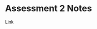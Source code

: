 # Assessment 2 Notes

[Link](https://docs.google.com/forms/d/e/1FAIpQLSd67ICFd-mSzHr93Z29JNTnTfhxwEVczxleTsF3xv4ukd4oeg/viewform)


